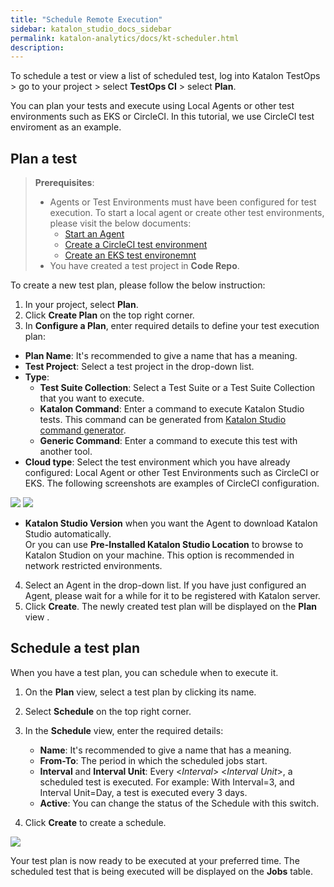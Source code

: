 ```yaml
---
title: "Schedule Remote Execution"
sidebar: katalon_studio_docs_sidebar
permalink: katalon-analytics/docs/kt-scheduler.html 
description: 
---
```


To schedule a test or view a list of scheduled test, log into Katalon TestOps > go to your project > select **TestOps CI** > select **Plan**.

You can plan your tests and execute using Local Agents or other test environments such as EKS or CircleCI. In this tutorial, we use CircleCI test enviroment as an example.

## Plan a test

> **Prerequisites**:
>
> * Agents or Test Environments must have been configured for test execution. To start a local agent or create other test environments, please visit the below documents:
>   - [Start an Agent](https://docs.katalon.com/katalon-analytics/docs/agents.html)
>   - [Create a CircleCI test environment](https://docs.katalon.com/katalon-analytics/docs/circleci.html)
>   - [Create an EKS test environemnt](https://docs.katalon.com/katalon-analytics/docs/aws-eks.html)
> * You have created a test project in **Code Repo**.


To create a new test plan, please follow the below instruction:

1. In your project, select **Plan**.
2. Click **Create Plan** on the top right corner.
3. In **Configure a Plan**, enter required details to define your test execution plan:

  * **Plan Name**: It's recommended to give a name that has a meaning.
  * **Test Project**: Select a test project in the drop-down list.
  * **Type**:
    * **Test Suite Collection**: Select a Test Suite or a Test Suite Collection that you want to execute.
    * **Katalon Command**: Enter a command to execute Katalon Studio tests. This command can be generated from [Katalon Studio command generator](https://docs.katalon.com/katalon-studio/docs/console-mode-execution.html#katalon-command-line-options).
    * **Generic Command**: Enter a command to execute this test with another tool.
  * **Cloud type**: Select the test environment which you have already configured: Local Agent or other Test Environments such as CircleCI or EKS. The following screenshots are examples of CircleCI configuration.

  <img src="https://github.com/katalon-studio/docs-images/raw/master/katalon-analytics/docs/kt-scheduler/config-plan-1.png" width="" height="">

  <img src="https://github.com/katalon-studio/docs-images/raw/master/katalon-analytics/docs/kt-scheduler/config-plan-2.png" width="" height="">

  * **Katalon Studio Version** when you want the Agent to download Katalon Studio automatically.\
  Or you can use **Pre-Installed Katalon Studio Location** to browse to Katalon Studion on your machine. This option is recommended in network restricted environments.

4. Select an Agent in the drop-down list. If you have just configured an Agent, please wait for a while for it to be registered with Katalon server.
5. Click **Create**. The newly created test plan will be displayed on the **Plan** view .



## Schedule a test plan

When you have a test plan, you can schedule when to execute it.

1. On the **Plan** view, select a test plan by clicking its name.
2. Select **Schedule** on the top right corner.
3. In the **Schedule** view, enter the required details:

   * **Name**: It's recommended to give a name that has a meaning.
   * **From-To**: The period in which the scheduled jobs start.
   * **Interval** and **Interval Unit**: Every <_Interval_> <_Interval Unit_>, a scheduled test is executed.
     For example: With Interval=3, and Interval Unit=Day, a test is executed every 3 days.
   * **Active**: You can change the status of the Schedule with this switch.

4. Click **Create** to create a schedule.

<img src="https://github.com/katalon-studio/docs-images/raw/master/katalon-analytics/docs/kt-scheduler/schedule-plan.png" width="" height="">

Your test plan is now ready to be executed at your preferred time. The scheduled test that is being executed will be displayed on the **Jobs** table.

